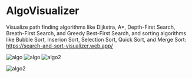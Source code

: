 # AlgoVisualizer 

Visualize path finding algorithms like Dijkstra, A*, Depth-First Search, Breath-First Search, and Greedy Best-First Search, and sorting algorithms like Bubble Sort, Inserion Sort, Selection Sort, Quick Sort, and Merge Sort: https://search-and-sort-visualizer.web.app/

![algo](https://user-images.githubusercontent.com/60866363/116625324-4a801680-a8fe-11eb-90ba-0f5feb00ee5d.png)
![algo](https://user-images.githubusercontent.com/60866363/116625324-4a801680-a8fe-11eb-90ba-0f5feb00ee5d.png)
![algo2](https://user-images.githubusercontent.com/60866363/116625329-4bb14380-a8fe-11eb-8857-cb2e1a33eb66.png)

![algo2](https://user-images.githubusercontent.com/60866363/116625329-4bb14380-a8fe-11eb-8857-cb2e1a33eb66.png)
